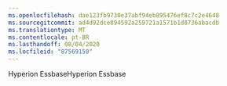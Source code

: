 ```yaml
---
ms.openlocfilehash: dae123fb9730e37abf94eb895476ef8c7c2e4648
ms.sourcegitcommit: ad4d92dce894592a259721a1571b1d8736abacdb
ms.translationtype: MT
ms.contentlocale: pt-BR
ms.lasthandoff: 08/04/2020
ms.locfileid: "87569150"
---
```

 <span data-ttu-id="c0861-101">Hyperion Essbase</span><span class="sxs-lookup"><span data-stu-id="c0861-101">Hyperion Essbase</span></span> 